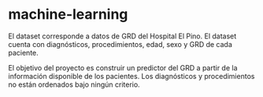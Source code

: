 # machine-learning
El dataset corresponde a datos de GRD del Hospital El Pino. El dataset cuenta con diagnósticos, procedimientos, edad, sexo y GRD de cada paciente.

El objetivo del proyecto es construir un predictor del GRD a partir de la información disponible de los pacientes. Los diagnósticos y procedimientos no están ordenados bajo ningún criterio.